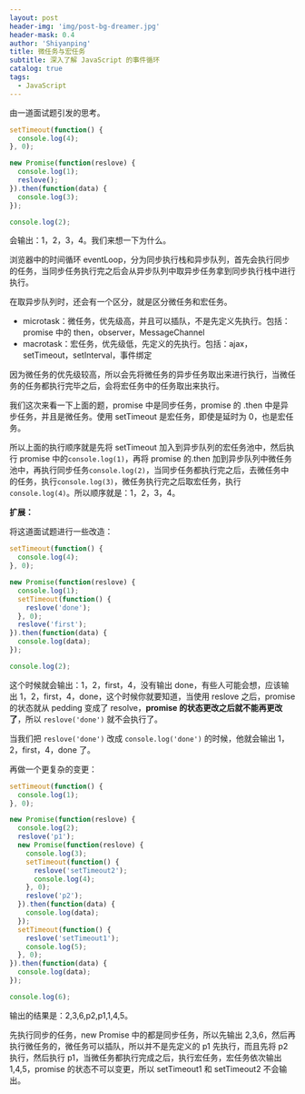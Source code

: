 ```yaml
---
layout: post
header-img: 'img/post-bg-dreamer.jpg'
header-mask: 0.4
author: 'Shiyanping'
title: 微任务与宏任务
subtitle: 深入了解 JavaScript 的事件循环
catalog: true
tags:
  - JavaScript
---
```


由一道面试题引发的思考。

```js
setTimeout(function() {
  console.log(4);
}, 0);

new Promise(function(reslove) {
  console.log(1);
  reslove();
}).then(function(data) {
  console.log(3);
});

console.log(2);
```

会输出：1，2，3，4。我们来想一下为什么。

浏览器中的时间循环 eventLoop，分为同步执行栈和异步队列，首先会执行同步的任务，当同步任务执行完之后会从异步队列中取异步任务拿到同步执行栈中进行执行。

在取异步队列时，还会有一个区分，就是区分微任务和宏任务。

- microtask：微任务，优先级高，并且可以插队，不是先定义先执行。包括：promise 中的 then，observer，MessageChannel
- macrotask：宏任务，优先级低，先定义的先执行。包括：ajax，setTimeout，setInterval，事件绑定

因为微任务的优先级较高，所以会先将微任务的异步任务取出来进行执行，当微任务的任务都执行完毕之后，会将宏任务中的任务取出来执行。

我们这次来看一下上面的题，promise 中是同步任务，promise 的 .then 中是异步任务，并且是微任务。使用 setTimeout 是宏任务，即使是延时为 0，也是宏任务。

所以上面的执行顺序就是先将 setTimeout 加入到异步队列的宏任务池中，然后执行 promise 中的`console.log(1)`，再将 promise 的.then 加到异步队列中微任务池中，再执行同步任务`console.log(2)`，当同步任务都执行完之后，去微任务中的任务，执行`console.log(3)`，微任务执行完之后取宏任务，执行`console.log(4)`。所以顺序就是：1，2，3，4。

**扩展：**

将这道面试题进行一些改造：

```js
setTimeout(function() {
  console.log(4);
}, 0);

new Promise(function(reslove) {
  console.log(1);
  setTimeout(function() {
    reslove('done');
  }, 0);
  reslove('first');
}).then(function(data) {
  console.log(data);
});

console.log(2);
```

这个时候就会输出：1，2，first，4，没有输出 done，有些人可能会想，应该输出 1，2，first，4，done，这个时候你就要知道，当使用 reslove 之后，promise 的状态就从 pedding 变成了 resolve，**promise 的状态更改之后就不能再更改了**，所以 `reslove('done')` 就不会执行了。

当我们把 `reslove('done')` 改成 `console.log('done')` 的时候，他就会输出 1，2，first，4，done 了。

再做一个更复杂的变更：

```js
setTimeout(function() {
  console.log(1);
}, 0);

new Promise(function(reslove) {
  console.log(2);
  reslove('p1');
  new Promise(function(reslove) {
    console.log(3);
    setTimeout(function() {
      reslove('setTimeout2');
      console.log(4);
    }, 0);
    reslove('p2');
  }).then(function(data) {
    console.log(data);
  });
  setTimeout(function() {
    reslove('setTimeout1');
    console.log(5);
  }, 0);
}).then(function(data) {
  console.log(data);
});

console.log(6);
```

输出的结果是：2,3,6,p2,p1,1,4,5。

先执行同步的任务，new Promise 中的都是同步任务，所以先输出 2,3,6，然后再执行微任务的，微任务可以插队，所以并不是先定义的 p1 先执行，而且先将 p2 执行，然后执行 p1，当微任务都执行完成之后，执行宏任务，宏任务依次输出 1,4,5，promise 的状态不可以变更，所以 setTimeout1 和 setTimeout2 不会输出。
